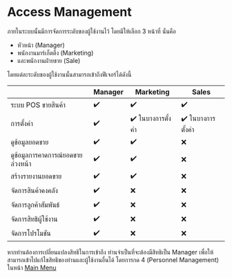 # Access Management
ภายในระบบนั้นมีการจัดการระดับของผู้ใช้งานไว้ โดยมีให้เลือก 3 หน้าที่ นั่นคือ
- หัวหน้า (Manager)
- พนักงานมาร์เก็ตติ้ง (Marketing)
- และพนักงานฝ่ายขาย (Sale)

โดยแต่ละระดับของผู้ใช้งานนั้นสามารถเข้าถึงฟีเจอร์ได้ดังนี้

|                             | Manager | Marketing      | Sales          |
| --------------------------- | ------- | -------------- | -------------- |
| ระบบ POS ขายสินค้า            | ✔️       | ✔️              | ✔️              |
| การตั้งค่า                     | ✔️       | ✔️ ในบางการตั้งค่า | ✔️ ในบางการตั้งค่า |
| ดูข้อมูลยอดขาย                 | ✔️       | ✔️              | ❌              |
| ดูข้อมูลการคาดการณ์ยอดขายล่วงหน้า | ✔️       | ✔️              | ❌              |
| สร้างรายงานยอดขาย            | ✔️       | ✔️              | ❌              |
| จัดการสินค้าคงคลัง              | ✔️       | ❌              | ❌              |
| จัดการลูกค้าสัมพันธ์              | ✔️       | ❌              | ❌              |
| จัดการสิทธิผู้ใช้งาน              | ✔️       | ❌              | ❌              |
| จัดการโปรโมชัน                | ✔️       | ❌              | ❌              |

หากท่านต้องการเปลี่ยนแปลงสิทธิในการเข้าถึง ท่านจำเป็นที่จะต้องมีสิทธิเป็น Manager เพื่อให้สามารถเข้าไปแก้ไขสิทธิของท่านและผู้ใช้งานอื่นได้ โดยการกด 4 (Personnel Management) ในหน้า [Main Menu](../main-menu/)
